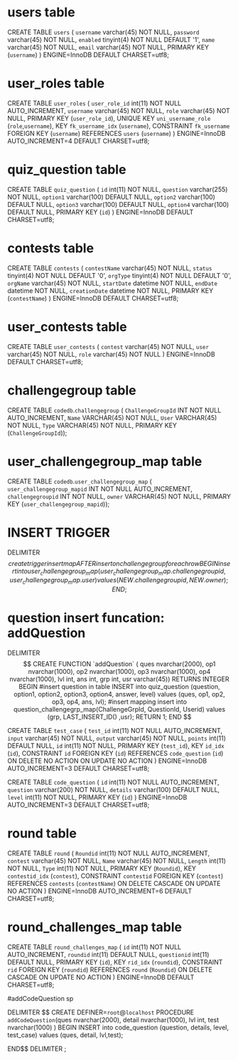 
# users table  
CREATE TABLE `users` (
  `username` varchar(45) NOT NULL,
  `password` varchar(45) NOT NULL,
  `enabled` tinyint(4) NOT NULL DEFAULT '1',
  `name` varchar(45) NOT NULL,
  `email` varchar(45) NOT NULL,
  PRIMARY KEY (`username`)
) ENGINE=InnoDB DEFAULT CHARSET=utf8;


# user_roles table  
CREATE TABLE `user_roles` (
  `user_role_id` int(11) NOT NULL AUTO_INCREMENT,
  `username` varchar(45) NOT NULL,
  `role` varchar(45) NOT NULL,
  PRIMARY KEY (`user_role_id`),
  UNIQUE KEY `uni_username_role` (`role`,`username`),
  KEY `fk_username_idx` (`username`),
  CONSTRAINT `fk_username` FOREIGN KEY (`username`) REFERENCES `users` (`username`)
) ENGINE=InnoDB AUTO_INCREMENT=4 DEFAULT CHARSET=utf8;

# quiz_question table  
CREATE TABLE `quiz_question` (
  `id` int(11) NOT NULL,
  `question` varchar(255) NOT NULL,
  `option1` varchar(100) DEFAULT NULL,
  `option2` varchar(100) DEFAULT NULL,
  `option3` varchar(100) DEFAULT NULL,
  `option4` varchar(100) DEFAULT NULL,
  PRIMARY KEY (`id`)
) ENGINE=InnoDB DEFAULT CHARSET=utf8;
  
# contests table  
CREATE TABLE `contests` (
  `contestName` varchar(45) NOT NULL,
  `status` tinyint(4) NOT NULL DEFAULT '0',
  `orgType` tinyint(4) NOT NULL DEFAULT '0',
  `orgName` varchar(45) NOT NULL,
  `startDate` datetime NOT NULL,
  `endDate` datetime NOT NULL,
  `creationDate` datetime NOT NULL,
  PRIMARY KEY (`contestName`)
) ENGINE=InnoDB DEFAULT CHARSET=utf8;


# user_contests table  
CREATE TABLE `user_contests` (
  `contest` varchar(45) NOT NULL,
  `user` varchar(45) NOT NULL,
  `role` varchar(45) NOT NULL
) ENGINE=InnoDB DEFAULT CHARSET=utf8;


# challengegroup table  
CREATE TABLE `codedb`.`challengegroup` (
  `ChallengeGroupId` INT NOT NULL AUTO_INCREMENT,
  `Name` VARCHAR(45) NOT NULL,
  `User` VARCHAR(45) NOT NULL,
  `Type` VARCHAR(45) NOT NULL,
  PRIMARY KEY (`ChallengeGroupId`));

# user_challengegroup_map table  
CREATE TABLE `codedb`.`user_challengegroup_map` (
  `user_challengegroup_mapid` INT NOT NULL AUTO_INCREMENT,
  `challengegroupid` INT NOT NULL,
  `owner` VARCHAR(45) NOT NULL,
  PRIMARY KEY (`user_challengegroup_mapid`));

# INSERT TRIGGER  
DELIMITER $$
create trigger insertmap AFTER insert on challengegroup for each row 
BEGIN
	insert into user_challengegroup_map(user_challengegroup_map.challengegroupid, user_challengegroup_map.user)
    values (NEW.challengegroupid, NEW.owner);
END; $$

# question insert funcation: addQuestion  
DELIMITER $$
CREATE FUNCTION `addQuestion` (
ques nvarchar(2000), op1 nvarchar(1000), op2 nvarchar(1000), op3 nvarchar(1000), op4 nvarchar(1000), lvl int, ans int, grp int, usr varchar(45)) 
RETURNS INTEGER
BEGIN
	#insert question in table
	INSERT into quiz_question
    (question, option1, option2, option3, option4, answer, level)
    values
    (ques, op1, op2, op3, op4, ans, lvl);
    #insert mapping
    insert into question_challengegrp_map(ChallengeGrpId, QuestionId, Userid)
    values
	(grp, LAST_INSERT_ID() ,usr);  
RETURN 1;
END $$



CREATE TABLE `test_case` (
  `test_id` int(11) NOT NULL AUTO_INCREMENT,
  `input` varchar(45) NOT NULL,
  `output` varchar(45) NOT NULL,
  `points` int(11) DEFAULT NULL,
  `id` int(11) NOT NULL,
  PRIMARY KEY (`test_id`),
  KEY `id_idx` (`id`),
  CONSTRAINT `id` FOREIGN KEY (`id`) REFERENCES `code_question` (`id`) ON DELETE NO ACTION ON UPDATE NO ACTION
) ENGINE=InnoDB AUTO_INCREMENT=3 DEFAULT CHARSET=utf8;


CREATE TABLE `code_question` (
  `id` int(11) NOT NULL AUTO_INCREMENT,
  `question` varchar(200) NOT NULL,
  `details` varchar(100) DEFAULT NULL,
  `level` int(11) NOT NULL,
  PRIMARY KEY (`id`)
) ENGINE=InnoDB AUTO_INCREMENT=3 DEFAULT CHARSET=utf8;

# round table  
CREATE TABLE `round` (
  `Roundid` int(11) NOT NULL AUTO_INCREMENT,
  `contest` varchar(45) NOT NULL,
  `Name` varchar(45) NOT NULL,
  `Length` int(11) NOT NULL,
  `Type` int(11) NOT NULL,
  PRIMARY KEY (`Roundid`),
  KEY `contestid_idx` (`contest`),
  CONSTRAINT `contestid` FOREIGN KEY (`contest`) REFERENCES `contests` (`contestName`) ON DELETE CASCADE ON UPDATE NO ACTION
) ENGINE=InnoDB AUTO_INCREMENT=6 DEFAULT CHARSET=utf8;

# round_challenges_map table  
CREATE TABLE `round_challenges_map` (
  `id` int(11) NOT NULL AUTO_INCREMENT,
  `roundid` int(11) DEFAULT NULL,
  `questionid` int(11) DEFAULT NULL,
  PRIMARY KEY (`id`),
  KEY `rid_idx` (`roundid`),
  CONSTRAINT `rid` FOREIGN KEY (`roundid`) REFERENCES `round` (`Roundid`) ON DELETE CASCADE ON UPDATE NO ACTION
) ENGINE=InnoDB DEFAULT CHARSET=utf8;


#addCodeQuestion sp

DELIMITER $$
CREATE DEFINER=`root`@`localhost` PROCEDURE `addCodeQuestion`(ques nvarchar(2000), detail nvarchar(1000), lvl int, test nvarchar(1000) )
BEGIN
	INSERT into code_question
    (question, details, level, test_case)
    values
    (ques, detail, lvl,test);
   
END$$
DELIMITER ;
